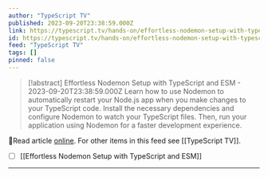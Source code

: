 ```yaml
---
author: "TypeScript TV"
published: 2023-09-20T23:38:59.000Z
link: https://typescript.tv/hands-on/effortless-nodemon-setup-with-typescript-and-esm/
id: https://typescript.tv/hands-on/effortless-nodemon-setup-with-typescript-and-esm/
feed: "TypeScript TV"
tags: []
pinned: false
---
```

> [!abstract] Effortless Nodemon Setup with TypeScript and ESM - 2023-09-20T23:38:59.000Z
> Learn how to use Nodemon to automatically restart your Node.js app when you make changes to your TypeScript code. Install the necessary dependencies and configure Nodemon to watch your TypeScript files. Then, run your application using Nodemon for a faster development experience.

🔗Read article [online](https://typescript.tv/hands-on/effortless-nodemon-setup-with-typescript-and-esm/). For other items in this feed see [[TypeScript TV]].

- [ ] [[Effortless Nodemon Setup with TypeScript and ESM]]
- - -

